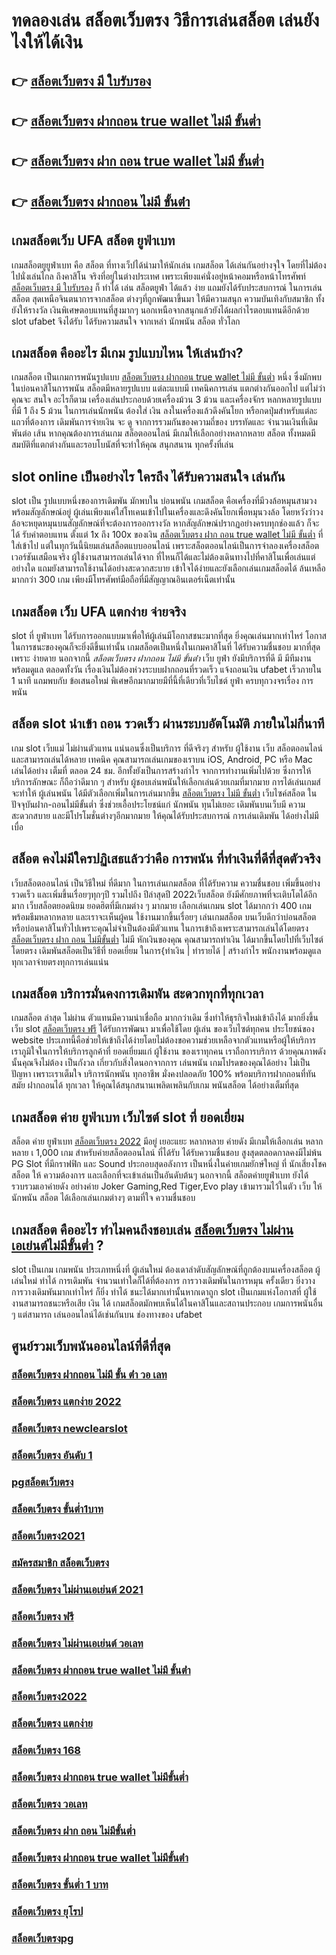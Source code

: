 # ทดลองเล่น สล็อตเว็บตรง วิธีการเล่นสล็อต เล่นยังไงให้ได้เงิน

## 👉 [สล็อตเว็บตรง มี ใบรับรอง](https://www.gamblerape.com/)
## 👉 [สล็อตเว็บตรง ฝากถอน true wallet ไม่มี ขั้นต่ำ](https://m.gamblerape.com/login?action=register)
## 👉 [สล็อตเว็บตรง ฝาก ถอน true wallet ไม่มี ขั้นต่ำ](https://m.gamblerape.com/login?action=login)
## 👉 [สล็อตเว็บตรง ฝากถอน ไม่มี ขั้นต่ํา](https://www.gamblerape.com/)

##  เกมสล็อตเว็บ UFA สล็อต   ยูฟ่าเบท

 เกมสล็อตยูยูฟ่าเบท  คือ สล็อต ที่ทางเว็ปได้นำมาให้นักเล่น เกมสล็อต ได้เล่นกันอย่างจุใจ โดยที่ไม่ต้องไปนั่งเล่นไกล ถึงคาสิโน จริงที่อยู่ในต่างประเทศ เพราะเพียงแค่นั่งอยู่หน้าคอมหรือหน้าโทรศัพท์ [สล็อตเว็บตรง มี ใบรับรอง](https://m.gamblerape.com/login?action=register) ก็ ทำได้ เล่น สล็อตยูฟ่า ได้แล้ว  ง่าย  แถมยังได้รับประสบการณ์ ในการเล่นสล็อต สุดเหนือจินตนาการจากสล็อต ต่างๆที่ถูกพัฒนาขึ้นมา ให้มีความสนุก ความบันเทิงกับสมาชิก   ทั้งยังให้รางวัล เงินพิเศษตอบแทนที่สูงมากๆ นอกเหนือจากสนุกแล้วยังได้ผลกำไรตอบแทนดีอีกด้วย  slot ufabet  จึงได้รับ ได้รับความสนใจ จากเหล่า นักพนัน สล็อต  ทั่วโลก 


##  เกมสล็อต คืออะไร มีเกม รูปแบบไหน ให้เล่นบ้าง?

เกมสล็อต เป็นเกมการพนันรูปแบบ [สล็อตเว็บตรง ฝากถอน true wallet ไม่มี ขั้นต่ำ](https://m.gamblerape.com/login?action=login) หนึ่ง ซึ่งมักพบในบ่อนคาสิโนการพนัน สล็อตมีหลายรูปแบบ แต่ละแบบมี เทคนิคการเล่น  แตกต่างกันออกไป แต่ไม่ว่าคุณจะ สนใจ อะไรก็ตาม เครื่องเล่นประกอบด้วยเครื่องม้วน 3 ม้วน และเครื่องจักร หลกหลายรูปแบบ ที่มี 1 ถึง 5 ม้วน ในการเล่นนักพนัน ต้องใส่ เงิน ลงในเครื่องแล้วดึงคันโยก หรือกดปุ่มสำหรับแต่ละแถวที่ต้องการ เดิมพันการจ่ายเงิน จะ ดู จากการรวมกันของความถี่ของ บรรทัดและ จำนวนเงินที่เดิมพันต่อ เส้น หากคุณต้องการเล่นเกม สล็อตออนไลน์ มีเกมให้เลือกอย่างหลากหลาย  สล็อต ทั้งหมดมีสมบัติที่แตกต่างกันและรอบโบนัสที่จะทำให้คุณ สนุกสนาน ทุกครั้งที่เล่น


##  slot online  เป็นอย่างไร ใครถึง ได้รับความสนใจ เล่นกัน

 slot เป็น รูปแบบหนึ่งของการเดิมพัน  มักพบใน บ่อนพนัน   เกมสล็อต  คือเครื่องที่มีวงล้อหมุนสามวงพร้อมสัญลักษณ์อยู่ ผู้เล่นเพียงแค่ใส่โทเคนเข้าไปในเครื่องและดึงคันโยกเพื่อหมุนวงล้อ โดยหวังว่าวงล้อจะหยุดหมุนบนสัญลักษณ์ที่จะต้องการออกรางวัล หากสัญลักษณ์ปรากฏอย่างครบทุกช่องแล้ว ก็จะได้ รับค่าตอบแทน ตั้งแต่ 1x ถึง 100x ของเงิน [สล็อตเว็บตรง ฝาก ถอน true wallet ไม่มี ขั้นต่ำ](https://www.gamblerape.com/) ที่ใส่เข้าไป แต่ในทุกวันนี้นิยมเล่นสล็อตแบบออนไลน์ เพราะสล็อตออนไลน์เป็นการจำลองเครื่องสล็อตเวอร์ชันเสมือนจริง  ผู้ใช้งานสามารถเล่นได้จาก ที่ไหนก็ได้และไม่ต้องเดินทางไปที่คาสิโนเพื่อเล่นแต่อย่างใด แถมยังสามารถใช้งานได้อย่างสะดวกสะบาย เข้าใจได้ง่ายและยังเลือกเล่นเกมสล็อตได้ ล้นเหลือมากกว่า 300 เกม เพียงมีโทรศัพท์มือถือที่มีสัญญาณอินเตอร์เน็ตเท่านั้น 


##  เกมสล็อต เว็บ UFA แตกง่าย จ่ายจริง

 slot ที่ ยูฟ่าเบท   ได้รับการออกแบบมาเพื่อให้ผู้เล่นมีโอกาสชนะมากที่สุด ยิ่งคุณเล่นมากเท่าไหร่ โอกาสในการชนะของคุณก็จะยิ่งดีขึ้นเท่านั้น  เกมสล็อตเป็นหนึ่งในเกมคาสิโนที่ ได้รับความชื่นชอบ มากที่สุดเพราะ ง่ายดาย นอกจากนี้ *สล็อตเว็บตรง ฝากถอน ไม่มี ขั้นต่ํา* เว็บ  ยูฟ่า ยังมีบริการที่ดี มี มีทีมงาน พร้อมดูแล ตลอดทั้งวัน   เรื่องเงินไม่ต้องห่วงระบบฝากถอนที่รวดเร็ว    แจ้งถอนเงิน ufabet  เร็วภายใน 1 นาที แถมพบกับ ข้อเสนอใหม่ พิเศษอีกมากมายมีที่นี้ที่เดียวที่เว็บไชต์  ยูฟ่า  ครบทุกวงจรเรื่อง การพนัน 


##  สล็อต slot นำเข้า  ถอน  รวดเร็ว ผ่านระบบอัตโนมัติ  ภายในไม่กี่นาที 

เกม slot  เว็บแม่ ไม่ผ่านตัวแทน แน่นอนซึ่งเป็นบริการ ที่ดีจริงๆ สำหรับ ผู้ใช้งาน เว็บ สล็อตออนไลน์  และสามารถเล่นได้หลาย เทคนิค  คุณสามารถเล่นเกมของเราบน iOS, Android, PC หรือ Mac เล่นได้อย่าง เต็มที่ ตลอด 24 ชม. อีกทั้งยังเป็นการสร้างกำไร จากการทำงานเพิ่มไปด้วย ซึ่งการให้บริการลักษณะ ก็ถือว่าดีมาก ๆ สำหรับ ผู้ชอบเล่นพนันให้เลือกเล่นด้วยเกมที่มากมาย การได้เล่นเกมส์จะทำให้  ผู้เล่นพนัน  ได้มีตัวเลือกเพิ่มในการเล่นมากขึ้น [สล็อตเว็บตรง ไม่มี ขั้นต่ำ](https://www.gamblerape.com/)  เว็บไซค์สล็อต ในปัจจุบันฝาก-ถอนไม่มีขั้นต่ำ ซึ่งช่วยเอื้อประโยชน์แก่ นักพนัน ทุนไม่เยอะ เดิมพันบนเว็บมี ความสะดวกสบาย และมีโปรโมชั่นต่างๆอีกมากมาย ให้คุณได้รับประสบการณ์  การเล่นเดิมพัน ได้อย่างไม่มีเบื่อ

## สล็อต  คงไม่มีใครปฏิเสธแล้วว่าคือ การพนัน ที่ทำเงินที่ดีที่สุดตัวจริง

 เว็บสล็อตออนไลน์ เป็นวิธีใหม่ ที่ดีมาก ในการเล่นเกมสล็อต ที่ได้รับความ ความชื่นชอบ เพิ่มขึ้นอย่างรวดเร็ว และเพิ่มขึ้นเรื่อยๆทุกๆปี รวมไปถึง ปีล่าสุดปี 2022เว็บสล็อต  ยังมีศักยภาพที่จะเติบโตได้อีกมาก เว็บสล็อตยอดนิยม  ยอดฮิตที่มีเกมต่าง ๆ มากมาย เลือกเล่นเกมน slot ได้มากกว่า 400 เกมพร้อมธีมหลากหลาย และเราจะเห็นผู้คน ใช้งานมากขึ้นเรื่อยๆ เล่นเกมสล็อต บนเว็บดีกว่าบ่อนสล็อตหรือบ่อนคาสิโนทั่วไปเพราะคุณไม่จำเป็นต้องมีตัวแทน ในการเข้าถึงเพราะสามารถเล่นได้โดยตรง [สล็อตเว็บตรง ฝาก ถอน ไม่มีขั้นต่ำ](https://m.gamblerape.com/login?action=register) ไม่มี หักเงินของคุณ คุณสามารถทำเงิน ได้มากขึ้นโดยไปที่เว็บไซต์โดยตรง เดิมพันสล็อตเป็นวิธีที่ ยอดเยี่ยม ในการ{ทำเงิน | ทำรายได้ | สร้างกำไร พนักงานพร้อมดูแลทุกเวลาจ่ายตรงทุกการเล่นแน่น

##  เกมสล็อต บริการมั่นคงการเดิมพัน  สะดวกทุกที่ทุกเวลา

เกมสล็อต ล่าสุด ไม่ผ่าน ตัวแทนมีความน่าเชื่อถือ มากกว่าเดิม ซึ่งทำให้ธุรกิจใหม่เข้าถึงได้ มากยิ่งขึ้น  เว็บ slot [สล็อตเว็บตรง ฟรี](https://m.gamblerape.com/login?action=login) ได้รับการพัฒนา มาเพื่อใช้โดย ผู้เล่น ของเว็บไซต์ทุกคน ประโยชน์ของ website ประเภทนี้คือช่วยให้เข้าถึงได้ง่ายโดยไม่ต้องขอความช่วยเหลือจากตัวแทนหรือผู้ให้บริการ เราภูมิใจในการให้บริการลูกค้าที่ ยอดเยี่ยมแก่ ผู้ใช้งาน ของเราทุกคน เราถือการบริการ ด้วยคุณภาพดังนั้นคุณจึงไม่ต้อง เป็นกังวล เกี่ยวกับสิ่งใดนอกจากการ เล่นพนัน เกมโปรดของคุณได้อย่าง ไม่เป็นปัญหา เพราะเราเต็มใจ บริการนักพนัน ทุกอาชีพ มั่งคงปลอดภัย 100% พร้อมบริการฝากถอนที่ทันสมัย ฝากถอนได้ ทุกเวลา  ให้คุณได้สนุกสนานเพลิดเพลินกับเกม พนันสล็อต  ได้อย่างเต็มที่สุด


##   เกมสล็อต ค่าย  ยูฟ่าเบท เว็บไซต์   slot ที่ ยอดเยี่ยม 

 สล็อต ค่าย ยูฟ่าเบท  [สล็อตเว็บตรง 2022](https://m.gamblerape.com/login?action=login) มีอยู่ เยอะแยะ หลากหลาย  ค่ายดัง มีเกมให้เลือกเล่น หลากหลาย เ 1,000 เกม สำหรับค่ายสล็อตออนไลน์ ที่ได้รับ ได้รับความชื่นชอบ สูงสุดตลอดกาลคงมีไม่พ้น PG Slot ที่มีกราฟฟิก และ Sound ประกอบสุดอลังการ เป็นหนึ่งในค่ายเกมยักษ์ใหญ่ ที่ นักเสี่ยงโชค สล็อต ให้ ความต้องการ  และเลือกที่จะเข้าเล่นเป็นอันดับต้นๆ  นอกจากนี้ สล็อตค่ายยูฟ่าเบท ยังได้รวบรวมเอาค่ายดัง อย่างค่าย Joker Gaming,Red Tiger,Evo play เข้ามารวมไว้ในตัว เว็บ ให้ นักพนัน สล็อต  ได้เลือกเล่นเกมต่างๆ ตามที่ใจ ความชื่นชอบ 

##  เกมสล็อต คืออะไร ทำไมคนถึงชอบเล่น [สล็อตเว็บตรง ไม่ผ่านเอเย่นต์ไม่มีขั้นต่ำ](https://m.gamblerape.com/login?action=login) ?

 slot เป็นเกม เกมพนัน ประเภทหนึ่งที่ ผู้เล่นใหม่ ต้องเดาลำดับสัญลักษณ์ที่ถูกต้องบนเครื่องสล็อต   ผู้เล่นใหม่  ทำได้  การเดิมพัน จำนวนเท่าใดก็ได้ที่ต้องการ  การวางเดิมพันในการหมุน ครั้งเดียว ยิ่งวาง  การวางเดิมพันมากเท่าไหร่ ก็ยิ่ง ทำได้ ชนะได้มากเท่านั้นหากเดาถูก  slot เป็นเกมแห่งโอกาสที่ ผู้ใช้งานสามารถชนะหรือเสีย เงิน ได้  เกมสล็อตมักพบเห็นได้ในคาสิโนและสถานประกอบ  เกมการพนันอื่น ๆ แต่สามารถ เล่นออนไลน์ได้เช่นกันบน ช่องทางของ ufabet 


## ศูนย์รวมเว็บพนันออนไลน์ที่ดีที่สุด

### [สล็อตเว็บตรง ฝากถอน ไม่มี ขั้น ต่ํา วอ เลท](https://atom.io/themes/สมัครเว็บตรง%20สล็อตxo%20888%20สล็อตออนไลน์%20PGSLOT%20สล็อตแตกง่าย%20สล็อตpg)
### [สล็อตเว็บตรง แตกง่าย 2022](https://atom.io/themes/สมัครเว็บตรง%20สล็อต%20เว็บตรง%20ไม่ผ่านเอเย่นต์%20ฝากถอน%20ไม่มี%20ขั้นต่ำ%20เว็บสล็อตออนไลน์ใหม่มาแรง%20เกมส์สล็อตออนไลน์%20สล็อตแตกง่าย%20สล็อตpg)
### [สล็อตเว็บตรง newclearslot](https://atom.io/themes/สมัครเว็บตรง%20ทดลอง%20เล่น%20สล็อต%20โร%20ม่า%20ฟรี%20เว็บสล็อตออนไลน์%20PGSLOT%20สล็อตแตกง่าย%20สล็อตpg)
### [สล็อตเว็บตรง อันดับ 1](https://atom.io/themes/สมัครเว็บตรง%20เข้า%20สู่ระบบ%20สล็อต%20666%20เว็บสล็อตออนไลน์%20PGSLOT%20สล็อตแตกง่าย%20สล็อตpg)
### [pgสล็อตเว็บตรง](https://atom.io/themes/สมัครเว็บตรง%20m98%20สล็อต%20เว็บสล็อตออนไลน์ใหม่มาแรง%20เกมส์สล็อตออนไลน์%20สล็อตแตกง่าย%20สล็อตpg)
### [สล็อตเว็บตรง ขั้นต่ำ1บาท](https://atom.io/themes/สมัครเว็บตรง%20สล็อต007%20สล็อตออนไลน์%20PGSLOT%20สล็อตแตกง่าย%20สล็อตpg)
### [สล็อตเว็บตรง2021](https://atom.io/themes/สมัครเว็บตรง%20สล็อต%20ฝาก-ถอน%20true%20wallet%20ไม่มี%20บัญชีธนาคาร%20เว็บสล็อตออนไลน์ใหม่มาแรง%20แจกเครดิตฟรี%20สล็อตแตกง่าย%20สล็อตpg)
### [สมัครสมาชิก สล็อตเว็บตรง](https://atom.io/themes/สมัครเว็บตรง%20slotxo%20สล็อต%20ฝาก20รับ100%20เว็บสล็อตออนไลน์ใหม่มาแรง%20แจกเครดิตฟรี%20สล็อตแตกง่าย%20สล็อตpg)
### [สล็อตเว็บตรง ไม่ผ่านเอเย่นต์ 2021](https://atom.io/themes/สมัครเว็บตรง%20สล็อต%20เว็บตรง%20ยุโรป%20สล็อตออนไลน์%20PGSLOT%20สล็อตแตกง่าย%20สล็อตpg%202022)
### [สล็อตเว็บตรง ฟรี](https://atom.io/themes/สมัครเว็บตรง%20m98%20สล็อต%20PGSlot%20JokerSlot%20เครดิดฟรี)
### [สล็อตเว็บตรง ไม่ผ่านเอเย่นต์ วอเลท](https://atom.io/themes/สมัครเว็บตรง%20สล็อต%20ฝาก-ถอน%20true%20wallet%20ไม่มี%20บัญชีธนาคาร%20PGSlot%20JokerSlot%20เครดิดฟรี)
### [สล็อตเว็บตรง ฝากถอน true wallet ไม่มี ขั้นต่ํา](https://atom.io/themes/สมัครเว็บตรง%20สล็อต%20โอน%20ผ่าน%20วอ%20เลท%20ไม่มีขั้นต่ำ%20PG%20Slot%20เว็บพนันสล็อตออนไลน์อันดับ%201)
### [สล็อตเว็บตรง2022](https://atom.io/themes/สมัครเว็บตรง%20สล็อต%20เครดิตฟรี%20ไม่ต้องฝากก่อน%20ไม่ต้องแชร์%20PGSlot%20JokerSlot%20เครดิดฟรี)
### [สล็อตเว็บตรง แตกง่าย](https://atom.io/themes/สมัครเว็บตรง%20สล็อต%20ยืนยัน%20otp%20รับเครดิตฟรี100%20SLOTXO%20เว็บพนันสล็อตออนไลน์อันดับ%201)
### [สล็อตเว็บตรง 168](https://atom.io/themes/สมัครเว็บตรง%20เว็บ%20รวม%20สล็อต%20ทุก%20ค่าย%20ฝาก%20ถอน%20ไม่มี%20ขั้น%20ต่ํา%20PG%20Slot%20เว็บพนันสล็อตออนไลน์อันดับ%201)
### [สล็อตเว็บตรง ฝากถอน true wallet ไม่มีขั้นต่ำ](https://atom.io/themes/สมัครเว็บตรง%20สล็อต%20ยืนยัน%20otp%20รับเครดิตฟรี%2050%20เว็บสล็อตออนไลน์ใหม่มาแรง%20เกมส์สล็อตออนไลน์%20สล็อตแตกง่าย%20สล็อตpg)
### [สล็อตเว็บตรง วอเลท](https://atom.io/themes/สมัครเว็บตรง%20สล็อต123%20เว็บสล็อตออนไลน์ใหม่มาแรง%20เกมส์สล็อตออนไลน์%20สล็อตแตกง่าย%20สล็อตpg)
### [สล็อตเว็บตรง ฝาก ถอน ไม่มีขั้นต่ำ](https://atom.io/themes/สมัครเว็บตรง%20สล็อต%20777%20PG%20Slot%20เว็บพนันสล็อตออนไลน์อันดับ%201)
### [สล็อตเว็บตรง ฝากถอน true wallet ไม่มีขั้นต่ํา](https://atom.io/themes/สมัครเว็บตรง%20สล็อต%20เครดิตฟรี%2050%20ไม่ต้องฝากก่อน%20ไม่ต้องแชร์%20เว็บสล็อตออนไลน์%20PGSLOT%20สล็อตแตกง่าย%20สล็อตpg)
### [สล็อตเว็บตรง ขั้นต่ำ 1 บาท](https://atom.io/themes/สมัครเว็บตรง%20สล็อต%20ยืนยัน%20otp%20รับเครดิตฟรี%20ไม่ต้องฝากเงิน%20ไม่ต้องแชร์%20เว็บสล็อตออนไลน์ใหม่มาแรง%20แจกเครดิตฟรี%20สล็อตแตกง่าย%20สล็อตpg)
### [สล็อตเว็บตรง ยุโรป](https://atom.io/themes/สมัครเว็บตรง%20สล็อต%20เว็บตรง%20ขั้นต่ำ%201%20บาท%20SLOTXO%20เว็บพนันสล็อตออนไลน์อันดับ%201)
### [สล็อตเว็บตรงpg](https://atom.io/themes/สมัครเว็บตรง%20สล็อต1234%20เว็บสล็อตออนไลน์ใหม่มาแรง%20เกมส์สล็อตออนไลน์%20สล็อตแตกง่าย%20สล็อตpg)